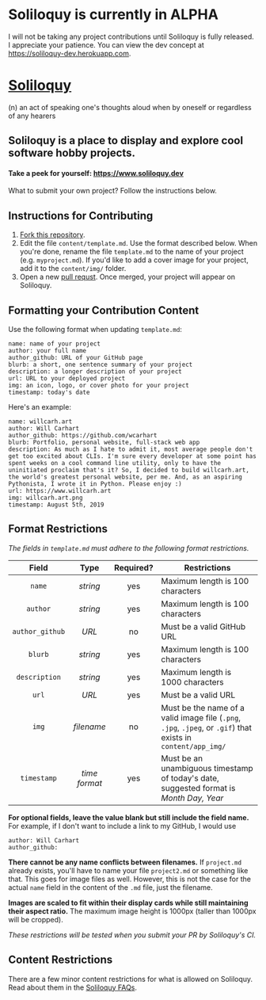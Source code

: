 # Soliloquy is currently in ALPHA
I will not be taking any project contributions until Soliloquy is fully released. I appreciate your patience. You can view the dev concept at https://soliloquy-dev.herokuapp.com.

# [Soliloquy](https://www.soliloquy.dev)
(n) an act of speaking one's thoughts aloud when by oneself or regardless of any hearers

## Soliloquy is a place to display and explore cool software hobby projects.
#### Take a peek for yourself: https://www.soliloquy.dev
What to submit your own project? Follow the instructions below.

## Instructions for Contributing
1. [Fork this repository](https://help.github.com/en/articles/fork-a-repo).
2. Edit the file `content/template.md`. Use the format described below. When you're done, rename the file `template.md` to the name of your project (e.g. `myproject.md`). If you'd like to add a cover image for your project, add it to the `content/img/` folder. 
3. Open a new [pull requst](https://help.github.com/en/articles/creating-a-pull-request). Once merged, your project will appear on Soliloquy.

## Formatting your Contribution Content
Use the following format when updating `template.md`:
```
name: name of your project
author: your full name
author_github: URL of your GitHub page
blurb: a short, one sentence summary of your project
description: a longer description of your project
url: URL to your deployed project
img: an icon, logo, or cover photo for your project
timestamp: today's date
```
Here's an example:
```
name: willcarh.art
author: Will Carhart
author_github: https://github.com/wcarhart
blurb: Portfolio, personal website, full-stack web app
description: As much as I hate to admit it, most average people don't get too excited about CLIs. I'm sure every developer at some point has spent weeks on a cool command line utility, only to have the uninitiated proclaim that's it? So, I decided to build willcarh.art, the world's greatest personal website, per me. And, as an aspiring Pythonista, I wrote it in Python. Please enjoy :)
url: https://www.willcarh.art
img: willcarh.art.png
timestamp: August 5th, 2019
```

## Format Restrictions
*The fields in `template.md` must adhere to the following format restrictions.*

| Field | Type | Required? | Restrictions |
|:-----:|:----:|:---------:| ------------ |
| `name` | *string* | yes | Maximum length is 100 characters |
| `author` | *string* | yes | Maximum length is 100 characters |
| `author_github` | *URL* | no | Must be a valid GitHub URL |
| `blurb` | *string* | yes | Maximum length is 100 characters |
| `description` | *string* | yes | Maximum length is 1000 characters |
| `url` | *URL* | yes | Must be a valid URL |
| `img` | *filename* | no | Must be the name of a valid image file (`.png`, `.jpg`, `.jpeg`, or `.gif`) that exists in `content/app_img/` |
| `timestamp` | *time format* | yes | Must be an unambiguous timestamp of today's date, suggested format is *Month Day, Year* |

**For optional fields, leave the value blank but still include the field name.** For example, if I don't want to include a link to my GitHub, I would use
```
author: Will Carhart
author_github: 
```

**There cannot be any name conflicts between filenames.** If `project.md` already exists, you'll have to name your file `project2.md` or something like that. This goes for image files as well. However, this is not the case for the actual `name` field in the content of the `.md` file, just the filename.

**Images are scaled to fit within their display cards while still maintaining their aspect ratio.** The maximum image height is 1000px (taller than 1000px will be cropped).

*These restrictions will be tested when you submit your PR by Soliloquy's CI.*

## Content Restrictions
There are a few minor content restrictions for what is allowed on Soliloquy. Read about them in the [Soliloquy FAQs](https://www.soliloquy.dev/about).
